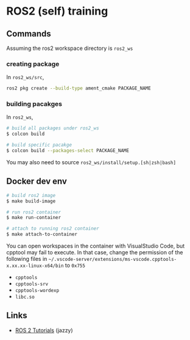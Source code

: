 # ROS2 (self) training

## Commands
Assuming the ros2 workspace directory is `ros2_ws`
### creating package
In `ros2_ws/src`,

```bash
ros2 pkg create --build-type ament_cmake PACKAGE_NAME
```

### building pacakges
In `ros2_ws`,
```bash
# build all packages under ros2_ws
$ colcon build

# build specific pacakge
$ colcon build --packages-select PACKAGE_NAME
```

You may also need to source `ros2_ws/install/setup.[sh|zsh|bash]`

## Docker dev env
```bash
# build ros2 image
$ make build-image 

# run ros2 container
$ make run-container

# attach to running ros2 container
$ make attach-to-container
```

You can open workspaces in the container with VisualStudio Code,
but cpptool may fail to execute.
In that case, change the permission of the following files in
`~/.vscode-server/extensions/ms-vscode.cpptools-x.xx.xx-linux-x64/bin` to `0x755`

* `cpptools`
* `cpptools-srv`
* `cpptools-wordexp`
* `libc.so`



## Links
* [ROS 2 Tutorials](https://docs.ros.org/en/jazzy/Tutorials.html) (jazzy)
